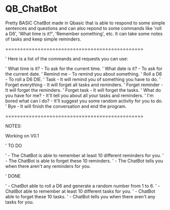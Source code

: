 # QB_ChatBot

Pretty BASIC ChatBot made in Qbasic that is able to respond to some simple sentences and questions and can also repond to some commands like 'roll a D6', 'What time is it?', 'Remember something', etc. It can take some notes of tasks and keep simple reminders.

===============================================

' Here is a list of the commands and requests you can use: 

' What time is it? - To ask for the current time.
' What date is it? - To ask for the current date.
' Remind me - To remind you about something.
' Roll a D6 - To roll a D6 DIE.
' Task - It will remind you of something you have to do.
' Forget everything - It will forget all tasks and reminders.
' Forget reminder - It will forget the reminders.
' Forget task - It will forget the tasks.
' What do you have for me? - It'll tell you about all your tasks and reminders.
' I'm bored what can I do? - It'll suggest you some random activity for you to do.
' Bye - It will finish the conversation and end the program.

===============================================

NOTES:

Working on V0.1

' TO DO

' - The ChatBot is able to remember at least 10 different reminders for you.
' - The ChatBot is able to forget these 10 reminders.
' - The ChatBot tells you when there aren't any reminders for you.

' DONE

' - ChatBot able to roll a D6 and generate a random number from 1 to 6.
' - ChatBot able to remember at least 10 different tasks for you.
' - ChatBot able to forget these 10 tasks.
' - ChatBot tells you when there aren't any tasks for you.
